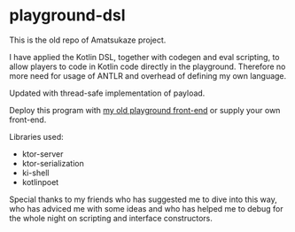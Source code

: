 # playground-dsl

This is the old repo of Amatsukaze project.

I have applied the Kotlin DSL, together with codegen and eval scripting, to allow players to code in Kotlin code directly in the playground. Therefore no more need for usage of ANTLR and overhead of defining my own language.

Updated with thread-safe implementation of payload.

Deploy this program with [my old playground front-end](https://github.com/kokoro-aya/playground-front) or supply your own front-end.

Libraries used:

- ktor-server
- ktor-serialization
- ki-shell
- kotlinpoet

Special thanks to my friends who has suggested me to dive into this way, who has adviced me with some ideas and who has helped me to debug for the whole night on scripting and interface constructors.
